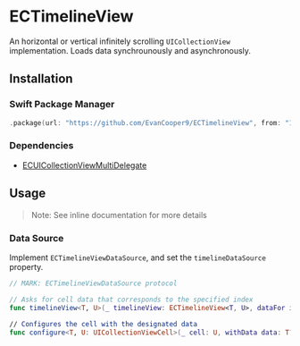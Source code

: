 # ECTimelineView

An horizontal or vertical infinitely scrolling `UICollectionView` implementation. Loads data synchrounously and asynchronously.

## Installation
### Swift Package Manager

```swift
.package(url: "https://github.com/EvanCooper9/ECTimelineView", from: "1.0.0")
```

### Dependencies
- [ECUICollectionViewMultiDelegate](https://github.com/EvanCooper9/ECUICollectionViewMultiDelegate)

## Usage
> Note: See inline documentation for more details

### Data Source
Implement `ECTimelineViewDataSource`, and set the `timelineDataSource` property.

```swift
// MARK: ECTimelineViewDataSource protocol

// Asks for cell data that corresponds to the specified index
func timelineView<T, U>(_ timelineView: ECTimelineView<T, U>, dataFor index: Int, asyncClosure: @escaping (_ data: T?) -> Void) -> T?
    
// Configures the cell with the designated data
func configure<T, U: UICollectionViewCell>(_ cell: U, withData data: T?)
```
